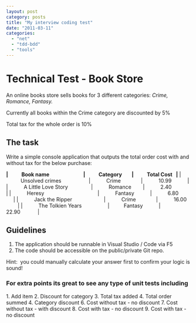 ```yaml
---
layout: post
category: posts
title: "My interview coding test"
date: "2011-03-11"
categories: 
  - "net"
  - "tdd-bdd"
  - "tools"
---
```


# **Technical Test - Book Store**

An online books store sells books for 3 different categories: _Crime, Romance, Fantasy._

Currently all books within the Crime category are discounted by 5%

Total tax for the whole order is 10%

## **The task**

Write a simple console application that outputs the total order cost with and without tax for the below purchase:

**|           Book name                            |           Category        |           Total Cost   |** |           Unsolved crimes                   |           Crime              |           10.99           | |           A Little Love Story                |           Romance        |           2.40              | |           Heresy                                     |           Fantasy           |           6.80             | |           Jack the Ripper                      |           Crime              |           16.00            | |           The Tolkien Years                  |          Fantasy           |           22.90            |

## **Guidelines**

1. The application should be runnable in Visual Studio / Code via F5
2. The code should be accessible on the public/private Git repo.

Hint:  you could manually calculate your answer first to confirm your logic is sound!

### For extra points its great to see any type of unit tests including

1\. Add item 2. Discount for category 3. Total tax added 4. Total order summed 4. Category discount 6. Cost without tax - no discount 7. Cost without tax - with discount 8. Cost with tax - no discount 9. Cost with tax - no discount
